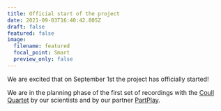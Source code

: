 ```yaml
---
title: Official start of the project
date: 2021-09-03T16:40:42.805Z
draft: false
featured: false
image:
  filename: featured
  focal_point: Smart
  preview_only: false
---
```

We are excited that on September 1st the project has officially started! 

We are in the planning phase of the first set of recordings with the [Coull Quartet](https://en.wikipedia.org/wiki/Coull_Quartet) by our scientists and by our partner [PartPlay](https://partplay.co.uk).

![]()